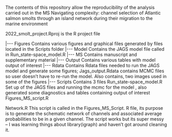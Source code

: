 The contents of this repository allow the reproducibility of the analysis carried out in the MS 
Navigating complexity: channel selection of Atlantic salmon smolts through an island network during their migration to the marine environment


2022_smolt_project.Rproj is the R project file

|--- Figures
Contains various figures and graphical files generated by files located in the Scripts folder
|--- Model
Contains the JAGS model file called in Run_state-space_model.R
|--- MS
Contains manuscript and supplementary material
|--- Output
Contains various tables with model output of interest
|--- Rdata
Contains Rdata files needed to run the JAGS model and generate some figures; Jags_output.Rdata contains MCMC files so user doesn’t have to re-run the model.
Also contains, two images used in some of the figures
|--- Scripts
Contains 3 files
Run_state-space_model.R
Set up of the JAGS files and running the mcmc for the model , also generated some diagnostics and tables containing output of interest
Figures_MS_script.R


Network.R  This script is called in the Figures_MS_Script. R file, its purpose is to generate the schematic network of channels and associated average probabilities to be in a given channel. The script works but its super messy – I was learning things about library(igraph) and haven’t got around cleaning it.
